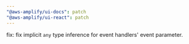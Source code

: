 ```yaml
---
"@aws-amplify/ui-docs": patch
"@aws-amplify/ui-react": patch
---
```


fix: fix implicit `any` type inference for event handlers' event parameter.
